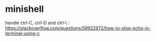 # minishell

handle ctrl-C, ctrl-D and ctrl-\ :
https://stackoverflow.com/questions/59922972/how-to-stop-echo-in-terminal-using-c

